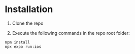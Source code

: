 # Installation

1. Clone the repo

2. Execute the following commands in the repo root folder:

```
npm install
npx expo run:ios
```
